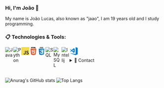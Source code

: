 ### Hi, I'm João 👋
My name is João Lucas, also known as "jaao", I am 19 years old and I study programming.

### :clipboard: Technologies & Tools:
<img align="left" alt="Java" width="26px" src="https://camo.githubusercontent.com/8d1452c2b69fb2a42cf6f3889ff9659a7d35e42cbb45935f5790e81371039fb1/68747470733a2f2f69636f6e2d6c6962726172792e636f6d2f696d616765732f6a6176612d69636f6e2d706e672f6a6176612d69636f6e2d706e672d31352e6a7067"/>
<img align="left" alt="Python" width="26px" src="https://raw.githubusercontent.com/rhoit/mode-icons/dump/icons/python.png"/>
<img align="left" alt="JavaScript" width="26px" src="https://raw.githubusercontent.com/github/explore/80688e429a7d4ef2fca1e82350fe8e3517d3494d/topics/javascript/javascript.png"/>
<img align="left" alt="HTML5" width="26px" src="https://raw.githubusercontent.com/github/explore/80688e429a7d4ef2fca1e82350fe8e3517d3494d/topics/html/html.png"/>
<img align="left" alt="CSS3" width="26px" src="https://raw.githubusercontent.com/github/explore/80688e429a7d4ef2fca1e82350fe8e3517d3494d/topics/css/css.png"/>
<img align="left" alt="SQL" width="26px" src="https://desenvolvimentoaberto.files.wordpress.com/2016/11/logoazuresql.png"/>
<img align="left" alt="MySQL" width="26px" src="http://lrodrigo.sgs.lncc.br/wp/wp-content/uploads/2017/11/mysql_hosting.png"/>
<img align="left" alt="Intellij" width="26px" src="https://resources.jetbrains.com/storage/products/intellij-idea/img/meta/intellij-idea_logo_300x300.png"/>
<img align="left" alt="Visual Studio Code" width="26px" src="https://raw.githubusercontent.com/github/explore/80688e429a7d4ef2fca1e82350fe8e3517d3494d/topics/visual-studio-code/visual-studio-code.png"/>
<br/>
<br/>

<details>
  <summary>💬 Contact</summary>
      <img align="left" alt="Discord" target="_blank" width="30px" src="https://raw.githubusercontent.com/anuraghazra/anuraghazra/master/assets/discord-round.svg"/>
  <p>jaao#6128</p>
    <img align="left" alt="Twitter" target="_blank" width="30px" src="https://raw.githubusercontent.com/anuraghazra/anuraghazra/master/assets/twitter.svg"/>
  <p>@offjaao</p>
</details> 
  
<br/>
<br/>

![Anurag's GitHub stats](https://github-readme-stats.vercel.app/api?username=offjaao&theme=material-palenight&show_icons=true)
![Top Langs](https://github-readme-stats.vercel.app/api/top-langs/?username=offjaao&theme=material-palenight&layout=compact)


